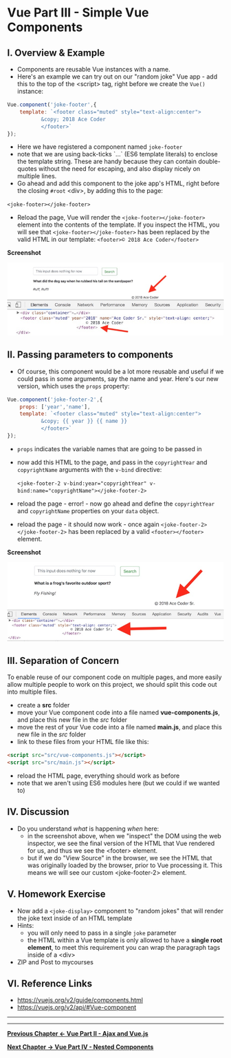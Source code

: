 # Vue Part III - Simple Vue Components

## I. Overview & Example

- Components are reusable Vue instances with a name.
- Here's an example we can try out on our "random joke" Vue app - add this to the top of the &lt;script> tag, right before we create the `Vue()` instance:

```js
Vue.component('joke-footer',{
	template: `<footer class="muted" style="text-align:center">
		   &copy; 2018 Ace Coder
		   </footer>`
});
```

- Here we have registered a component named `joke-footer`
- note that we are using back-ticks \`...\` (ES6 template literals) to enclose the template string. These are handy because they can contain double-quotes without the need for escaping, and also display nicely on multiple lines.
- Go ahead and add this component to the joke app's HTML, right before the closing `#root` &lt;div>, by adding this to the page:

`<joke-footer></joke-footer>`

- Reload the page, Vue will render the `<joke-footer></joke-footer>` element into the contents of the template. If you inspect the HTML, you will see that `<joke-footer></joke-footer>` has been replaced by the valid HTML in our template: `<footer>© 2018 Ace Coder</footer>` 

**Screenshot**

![screenshot](./_images/vue-components-1.jpg)

## II. Passing parameters to components
- Of course, this component would be a lot more reusable and useful if we could pass in some arguments, say the name and year. Here's our new version, which uses the `props` property:

```js
Vue.component('joke-footer-2',{
	props: ['year','name'],
	template: `<footer class="muted" style="text-align:center">
		   &copy; {{ year }} {{ name }}
		   </footer>`
});
```

- `props` indicates the variable names that are going to be passed in
- now add this HTML to the page, and pass in the `copyrightYear` and `copyrightName` arguments with the `v-bind` directive:

  `<joke-footer-2 v-bind:year="copyrightYear" v-bind:name="copyrightName"></joke-footer-2>`

- reload the page - error! - now go ahead and define the `copyrightYear` and `copyrightName` properties on your `data` object.
- reload the page - it should now work - once again `<joke-footer-2></joke-footer-2>` has been replaced by a valid `<footer></footer>` element.

**Screenshot**

![screenshot](./_images/vue-components-2.jpg)

## III. Separation of Concern

To enable reuse of our component code on multiple pages, and more easily allow multiple people to work on this project, we should split this code out into multiple files.

- create a **src** folder
- move your Vue component code into a file named **vue-components.js**, and place this new file in the *src* folder
- move the rest of your Vue code into a file named **main.js**, and place this new file in the *src* folder
- link to these files from your HTML file like this:

```html
<script src="src/vue-components.js"></script>
<script src="src/main.js"></script>
```
- reload the HTML page, everything should work as before
- note that we aren't using ES6 modules here (but we could if we wanted to)


## IV. Discussion
- Do you understand *what* is happening *when* here:
  - in the screenshot above, when we "inspect" the DOM using the web inspector, we see the final version of the HTML that Vue rendered for us, and thus we see the &lt;footer> element.
  - but if we do "View Source" in the browser, we see the HTML that was originally loaded by the browser, prior to Vue processing it. This means we will see our custom &lt;joke-footer-2> element.

## V. Homework Exercise
- Now add a `<joke-display>` component to "random jokes" that will render the joke text inside of an HTML template
- Hints:
  - you will only need to pass in a single `joke` parameter 
  - the HTML within a Vue template is only allowed to have a **single root element**, to meet this requirement you can wrap the paragraph tags inside of a &lt;div>
- ZIP and Post to mycourses



## VI. Reference Links
- https://vuejs.org/v2/guide/components.html
- https://vuejs.org/v2/api/#Vue-component


<hr><hr>

**[Previous Chapter <- Vue Part II - Ajax and Vue.js](vue-2.md)**

**[Next Chapter -> Vue Part IV - Nested Components](vue-4.md)**
